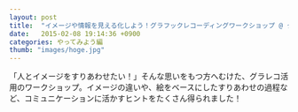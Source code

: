 ```yaml
---
layout: post
title:  "イメージや情報を見える化しよう！グラフックレコーディングワークショップ @ クリーク＆リバー株式会社"
date:   2015-02-08 19:14:36 +0900
categories: やってみよう編
thumb: "images/hoge.jpg"
---
```


「人とイメージをすりあわせたい！」そんな思いをもつ方へむけた、グラレコ活用のワークショップ。イメージの違いや、絵をベースにしたすりあわせの過程など、コミュニケーションに活かすヒントをたくさん得られました！
